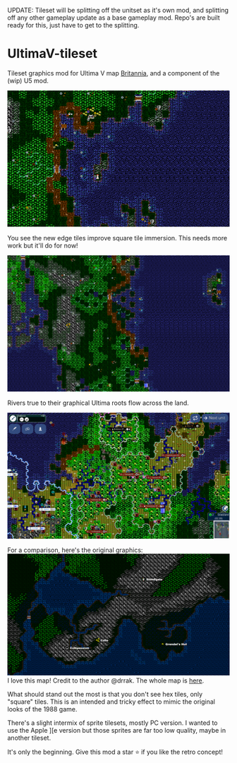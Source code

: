 UPDATE: Tileset will be splitting off the unitset as it's own mod, and splitting off any other gameplay update as a base gameplay mod. Repo's are built ready for this, just have to get to the splitting. 


# UltimaV-tileset
Tileset graphics mod for Ultima V map [Britannia](https://github.com/hackedpassword/Nextgen-Maps#britannia-overworld), and a component of the (wip) U5 mod.

![](u5_next_phase.png)

You see the new edge tiles improve square tile immersion. This needs more work but it'll do for now!

![](u5_next_phase2.png)

Rivers true to their graphical Ultima roots flow across the land.

![](https://github.com/hackedpassword/Unciv-Assets/blob/main/Images/Ultima%20V/new_rivers.png)

For a comparison, here's the original graphics:
![](original_map-at-cove.png)
I love this map! Credit to the author @drrak. The whole map is [here](https://drrak.github.io/ultima5/).

What should stand out the most is that you don't see hex tiles, only "square" tiles. This is an intended and tricky effect to mimic the original looks of the 1988 game.

There's a slight intermix of sprite tilesets, mostly PC version. I wanted to use the Apple ][e version but those sprites are far too low quality, maybe in another tileset.

It's only the beginning. Give this mod a star :star: if you like the retro concept!

